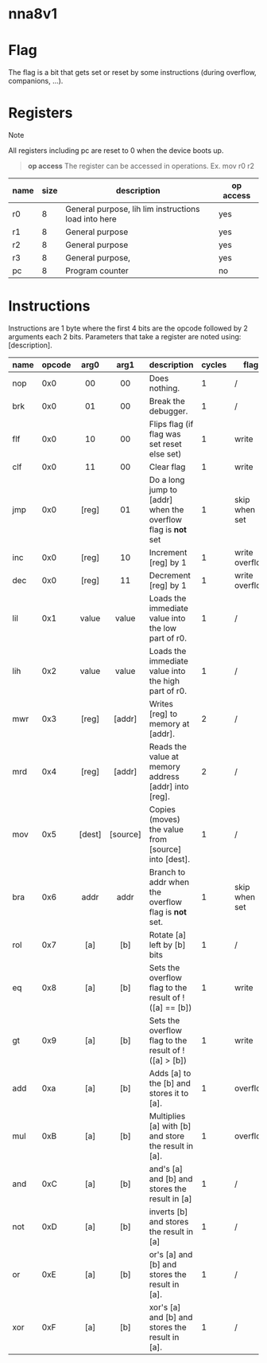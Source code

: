# nna8v1

# Flag
The flag is a bit that gets set or reset by some instructions (during overflow, companions, ...).

# Registers
> [!NOTE]
> All registers including pc are reset to 0 when the device boots up.

> **op access**
> The register can be accessed in operations. Ex. mov r0 r2
>

| name | size | description                                          | op access |
|------|------|------------------------------------------------------|-----------|
| r0   | 8    | General purpose, lih lim instructions load into here | yes       |
| r1   | 8    | General purpose                                      | yes       |
| r2   | 8    | General purpose                                      | yes       |
| r3   | 8    | General purpose,                                     | yes       |
| pc   | 8    | Program counter                                      | no        |

# Instructions
Instructions are 1 byte where the first 4 bits are the opcode followed by 2 arguments each 2 bits.
Parameters that take a register are noted using: [description].

| name | opcode |  arg0  |   arg1   | description                                                    | cycles | flag           |
|------|--------|:------:|:--------:|----------------------------------------------------------------|--------|----------------|
| nop  | 0x0    |   00   |    00    | Does nothing.                                                  | 1      | /              |
| brk  | 0x0    |   01   |    00    | Break the debugger.                                            | 1      | /              |
| flf  | 0x0    |   10   |    00    | Flips flag (if flag was set reset else set)                    | 1      | write          |
| clf  | 0x0    |   11   |    00    | Clear flag                                                     | 1      | write          |
| jmp  | 0x0    | [reg]  |    01    | Do a long jump to [addr] when the overflow flag is **not** set | 1      | skip when set  |
| inc  | 0x0    | [reg]  |    10    | Increment [reg] by 1                                           | 1      | write overflow |
| dec  | 0x0    | [reg]  |    11    | Decrement [reg] by 1                                           | 1      | write overflow |
| lil  | 0x1    | value  |  value   | Loads the immediate value into the low part of r0.             | 1      | /              |
| lih  | 0x2    | value  |  value   | Loads the immediate value into the high part of r0.            | 1      | /              |
| mwr  | 0x3    | [reg]  |  [addr]  | Writes [reg] to memory at [addr].                              | 2      | /              |
| mrd  | 0x4    | [reg]  |  [addr]  | Reads the value at memory address [addr] into [reg].           | 2      | /              |
| mov  | 0x5    | [dest] | [source] | Copies (moves) the value from [source] into [dest].            | 1      | /              |
| bra  | 0x6    |  addr  |   addr   | Branch to addr when the overflow flag is **not** set.          | 1      | skip when set  |
| rol  | 0x7    |  [a]   |   [b]    | Rotate [a] left by [b] bits                                    | 1      | /              |
| eq   | 0x8    |  [a]   |   [b]    | Sets the overflow flag to the result of !([a] == [b])          | 1      | write          |
| gt   | 0x9    |  [a]   |   [b]    | Sets the overflow flag to the result of !([a] > [b])           | 1      | write          |
| add  | 0xa    |  [a]   |   [b]    | Adds [a] to the [b] and stores it to [a].                      | 1      | overflow       |
| mul  | 0xB    |  [a]   |   [b]    | Multiplies [a] with [b] and store the result in [a].           | 1      | overflow       |
| and  | 0xC    |  [a]   |   [b]    | and's [a] and [b] and stores the result in [a]                 | 1      | /              |
| not  | 0xD    |  [a]   |   [b]    | inverts [b] and stores the result in [a]                       | 1      | /              |
| or   | 0xE    |  [a]   |   [b]    | or's [a] and [b] and stores the result in [a].                 | 1      | /              |
| xor  | 0xF    |  [a]   |   [b]    | xor's [a] and [b] and stores the result in [a].                | 1      | /              |


